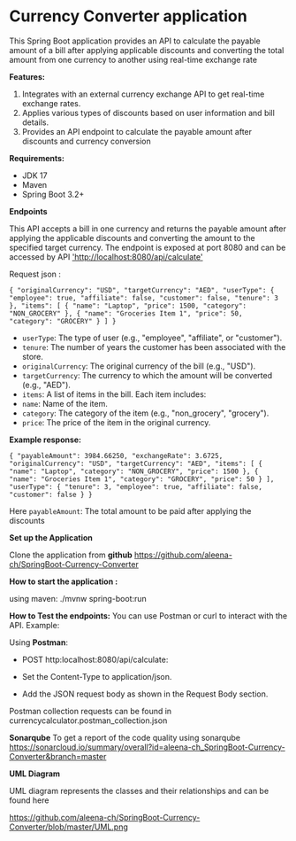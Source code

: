 # Currency Converter application

This Spring Boot application provides an API to calculate the payable amount of a bill after applying applicable discounts and converting the total amount from one currency to another using real-time exchange rate

**Features:**

1. Integrates with an external currency exchange API to get real-time exchange rates.
2. Applies various types of discounts based on user information and bill details.
3. Provides an API endpoint to calculate the payable amount after discounts and currency conversion

**Requirements:**
* JDK 17 
* Maven
* Spring Boot 3.2+

**Endpoints**

This API accepts a bill in one currency and returns the payable amount after applying the applicable discounts and converting the amount to the specified target currency.
The endpoint is exposed at port 8080 and can be accessed by API 
['http://localhost:8080/api/calculate']()

Request json :

`{
    "originalCurrency": "USD",
    "targetCurrency": "AED",
    "userType": {
        "employee": true,
        "affiliate": false,
        "customer": false,
        "tenure": 3
    },
    "items": [
        {
            "name": "Laptop",
            "price": 1500,
            "category": "NON_GROCERY"
        },
        {
            "name": "Groceries Item 1",
            "price": 50,
            "category": "GROCERY"
        }
    ]
}`

* `userType`: The type of user (e.g., "employee", "affiliate", or "customer").
* `tenure`: The number of years the customer has been associated with the store.
* `originalCurrency`: The original currency of the bill (e.g., "USD").
* `targetCurrency`: The currency to which the amount will be converted (e.g., "AED").
* `items`: A list of items in the bill. Each item includes:
* `name`: Name of the item.
* `category`: The category of the item (e.g., "non_grocery", "grocery").
* `price`: The price of the item in the original currency.

**Example response:**

`{
    "payableAmount": 3984.66250,
    "exchangeRate": 3.6725,
    "originalCurrency": "USD",
    "targetCurrency": "AED",
    "items": [
        {
            "name": "Laptop",
            "category": "NON_GROCERY",
            "price": 1500
        },
        {
            "name": "Groceries Item 1",
            "category": "GROCERY",
            "price": 50
        }
    ],
    "userType": {
        "tenure": 3,
        "employee": true,
        "affiliate": false,
        "customer": false
    }
}`

Here `payableAmount`: The total amount to be paid after applying the discounts

**Set up the Application** 

Clone the application from **github**
https://github.com/aleena-ch/SpringBoot-Currency-Converter

**How to start the application :**

using maven: ./mvnw spring-boot:run

**How to Test the endpoints:**
   You can use Postman or curl to interact with the API. Example:

Using **Postman**:
* POST http:localhost:8080/api/calculate:

* Set the Content-Type to application/json.
* Add the JSON request body as shown in the Request Body section.

Postman collection requests can be found in currencycalculator.postman_collection.json

**Sonarqube** 
To get a report of the code quality using sonarqube
https://sonarcloud.io/summary/overall?id=aleena-ch_SpringBoot-Currency-Converter&branch=master

**UML Diagram**

UML diagram represents the classes and their relationships and can be found here

https://github.com/aleena-ch/SpringBoot-Currency-Converter/blob/master/UML.png